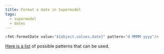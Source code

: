 ```yaml
---
title: Format a date in Supermodel
tags:
  - supermodel
  - dates
---
```


~~~java
<fmt:formatDate value="${object.values.date}" pattern="d MMMM yyyy"/>
~~~

[Here is a list](https://docs.oracle.com/javase/tutorial/i18n/format/simpleDateFormat.html) of possible patterns that can be used.
